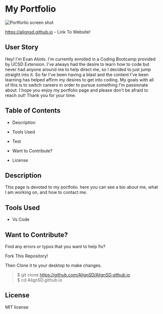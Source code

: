 # My Portfolio #

![Portforlio screen shot](/assets/portfolio-page-img)

https://alignsd.github.io - Link To Website!

## User Story

Hey! I'm Evan Alioto. I'm currently enrolled in a Coding Bootcamp provided by UCSD Extension. I've always had the desire to learn how to code but never had anyone around me to help direct me, so I decided to just jump straight into it. So far I've been having a blast and the content I've been learning has helped affirm my desires to get into coding. My goals with all of this is to switch careers in order to pursue something I'm passionate about. I hope you enjoy my portfolio page and please don't be afraid to reach out! Thank you for your time. 

## Table of Contents

* Description

* Tools Used

* Test

* Want to Contribute?

* License

## Description

This page is devoted to my portfolio. here you can see a bio about me, what I am working on, and how to contact me.

## Tools Used

* Vs Code

## Want to Contribute?

Find any errors or typos that you want to help fix?

Fork This Repository!

Then Clone it to your desktop to make changes.

> $ git clone https://github.com/AlignSD/AlignSD.github.io<br>
> $ cd AlignSD.github.io

## License

MIT license